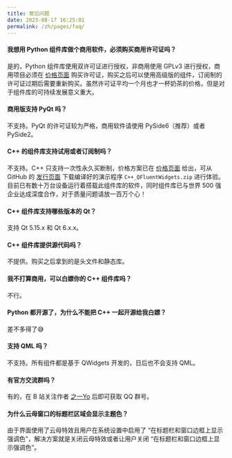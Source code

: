 ```yaml
---
title: 常见问题
date: 2023-08-17 16:25:01
permalink: /zh/pages/faq/
---
```



#### 我想用 Python 组件库做个商用软件，必须购买商用许可证吗？

  是的，Python 组件库使用双许可证进行授权，非商用使用 GPLv3 进行授权，商用项目必须在 [价格页面](/zh/price) 购买许可证，购买之后可以使用高级版的组件，订阅制的许可证过期后需要重新购买。虽然许可证平均一个月也才一杯奶茶的价格，但是对于组件库的可持续发展意义重大。


#### 商用版支持 PyQt 吗？

  不支持。PyQt 的许可证较为严格，商用软件请使用 PySide6（推荐）或者 PySide2。


#### C++ 的组件库支持试用或者订阅制吗？

  不支持。C++ 只支持一次性永久买断制，价格方案已在 [价格页面](/zh/price) 给出，可从 GitHub 的 [发行页面](https://github.com/zhiyiYo/PyQt-Fluent-Widgets/releases) 下载编译好的演示程序 `C++_QFluentWidgets.zip` 进行体验。目前已有数十万台设备运行着搭载此组件库的软件，同时组件库已与世界 500 强企业达成深度合作，对于质量问题请放一百万个心！


#### C++ 组件库支持哪些版本的 Qt？

  支持 Qt 5.15.x 和 Qt 6.x.x。


#### C++ 组件库提供源代码吗？

  不提供。购买之后拿到的是头文件和静态库。


#### 我不打算商用，可以白嫖你的 C++ 组件库吗？

  不行。


#### Python 都开源了，为什么不能把 C++ 一起开源给我白嫖？

  差不多得了😅


#### 支持 QML 吗？

  不支持。所有组件都是基于 QWidgets 开发的，日后也不会支持 QML。


#### 有官方交流群吗？

  有的，在 B 站关注作者 [之一Yo](https://space.bilibili.com/471587058) 后即可获取 QQ 群号。


#### 为什么云母窗口的标题栏区域会显示主题色？

  由于界面使用了云母特效且用户在系统设置中启用了 “在标题栏和窗口边框上显示强调色”，解决方案就是关闭云母特效或者让用户关闭 “在标题栏和窗口边框上显示强调色”。

